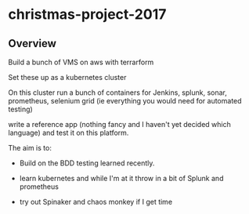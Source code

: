 # christmas-project-2017

## Overview

Build a bunch of VMS on aws with terrarform

Set these up as a kubernetes cluster

On this cluster run a bunch of containers for Jenkins, splunk, sonar, prometheus, selenium grid (ie everything you  would need for automated testing)

write a reference app (nothing fancy and I haven't yet decided which language) and test it on this platform.

The aim is to:
* Build on the BDD testing learned recently.

* learn kubernetes and while I'm at it throw in a bit of Splunk and prometheus

* try out Spinaker and chaos monkey if I get time
